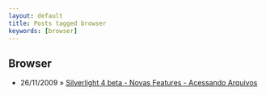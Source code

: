 ```yaml
---
layout: default
title: Posts tagged browser
keywords: [browser]
---
```

<h2 class="category">Browser</h2>
<ul class="posts">
<li>
<p>
<span class="date">26/11/2009</span> &raquo; 
<a href="/blog/silverlight-4-beta-%25e2%2580%2593-novas-features-%25e2%2580%2593-acessando-arquivos">Silverlight 4 beta - Novas Features - Acessando Arquivos</a>
</p>
</li> 
</ul>
